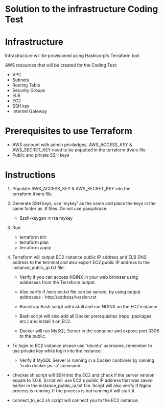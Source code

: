 Solution to the infrastructure Coding Test
==========================================

# Infrastructure

Infrastructure will be provisioned using Hashicorp's Terraform tool.

AWS resources that will be created for the Coding Test:

* VPC
* Subnets
* Routing Table
* Security Groups
* ELB
* EC2
* SSH key
* Internet Gateway

# Prerequisites to use Terraform

* AWS account with admin priviledges, AWS_ACCESS_KEY & AWS_SECRET_KEY need to be populted in the terraform.tfvars file
* Public and private SSH keys 


# Instructions

1. Populate AWS_ACCESS_KEY & AWS_SECRET_KEY into the terraform.tfvars file.
2. Generate SSH keys, use 'mykey' as the name and place the keys in the same folder as .tf files. Do not use passphrase:
	* $ssh-keygen -t rsa mykey
3. Run:
	* terraform init
	* terraform plan
	* terraform apply

4. Terraform will output EC2 instance public IP address and ELB DNS address to the terminal and also export EC2 public IP address to the instance_public_ip.txt file.
	* Verify if you can access NGINX in your web browser using addresses from the Terraform output.
	* Also verify if /version.txt file can be served, by using output addresses - http://address/version.txt

	* Bootstrap Bash script will install and run NGINX on the EC2 instance.
	* Bash script will also add all Docker prerequisites (repo, packages, etc.) and install it on EC2.
	* Docker will run MySQL Server in the container and expose port 3306 to the public.

* To login to EC2 instance please use 'ubuntu' username, remember to use private key while login into the instance.
	* Verify if MySQL Server is running in a Docker container by running 'sudo docker ps -a' command.

* checker.sh script will SSH into the EC2 and check if the server version equals to 1.0.6. Script will use EC2's public IP address that was saved earlier in the instance_public_ip.txt file. Script will also verify if Nginx process is running. If the process is not running it will start it.

* connect_to_ec2.sh script will connect you to the EC2 instance.


